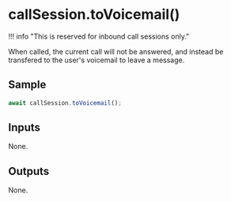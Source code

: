 # callSession.toVoicemail()

!!! info "This is reserved for inbound call sessions only."

When called, the current call will not be answered, and instead be transfered to the user's voicemail to leave a message. 

## Sample

```ts
await callSession.toVoicemail();
```

## Inputs

None.

## Outputs

None.
